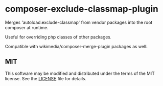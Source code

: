 # composer-exclude-classmap-plugin

Merges 'autoload.exclude-classmap' from vendor packages into the root composer at runtime.

Useful for overriding php classes of other packages.

Compatible with wikimedia/composer-merge-plugin packages as well.


## MIT
This software may be modified and distributed under the terms of the MIT license. See the [LICENSE](LICENSE.md) file for details.
